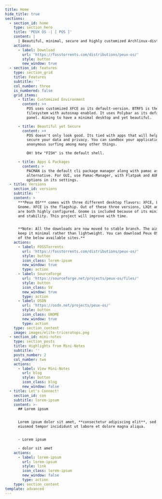 ```yaml
---
title: Home
hide_title: true
sections:
  - section_id: home
    type: section_hero
    title: 'PEUX OS -| [ POS ]'
    content: |
      | Beautiful, minimal, secure and highly customized Archlinux-distro
    actions:
      - label: Download
        url: 'https://fosstorrents.com/distributions/peux-os/'
        style: button
        new_window: true
  - section_id: features
    type: section_grid
    title: Features
    subtitle: ''
    col_number: three
    is_numbered: false
    grid_items:
      - title: Customized Environment
        content: >+
          POS uses customized XFCE as its default-version. BTRFS is the default
          filesystem with autosnap enabled. It uses Polybar as its default
          panel. Aiming to have a minimal desktop and yet beautiful.

      - title: Beautiful yet Secure
        content: >+
          POS doesn't only look good. Its tied with apps that will help you
          secure your data and privacy. You can sandbox your applications, do
          anonymous surfing among many other things.

          OH! btw "FISH" is the default shell.

      - title: Apps & Packages
        content: >
          PACMAN is the default cli package manager along with pamac as an
          alternative. For GUI, use Pamac-Manager, with Flatpak and AUR support
          options in its settings.
  - title: Versions
    section_id: versions
    subtitle: ''
    content: >
      ***Peux OS*** comes with three different desktop flavors: XFCE, LXQt and
      Gnome. XFCE is the flagship. Out of these three versions, LXQt and XFCE
      are both highly configured. Gnome is included because of its minimalism
      and stability. This project will improve with time.


      **Note: All the downloads are now moved to stable branch. The aim is to
      keep it minimal rather than lightweight. You can download Peux OS from any
      of the below available sites.**
    actions:
      - label: FOSSTorrents
        url: 'https://fosstorrents.com/distributions/peux-os/'
        style: button
        icon_class: lorem-ipsum
        new_window: true
        type: action
      - label: SourceForge
        url: 'https://sourceforge.net/projects/peux-os/files/'
        style: button
        icon_class: SV
        new_window: true
        type: action
      - label: OSDN
        url: 'https://osdn.net/projects/peux-os/'
        style: button
        icon_class: GNOME
        new_window: true
        type: action
    type: section_content
    image: images/elite-triceratops.png
  - section_id: mini-notes
    type: section_posts
    title: Highlights from Mini-Notes
    subtitle: ''
    posts_number: 2
    col_number: two
    actions:
      - label: View Mini-Notes
        url: blog
        style: button
        icon_class: blog
        new_window: false
  - title: Let's Connect!
    section_id: con
    subtitle: lorem-ipsum
    content: >-
      ## Lorem ipsum


      Lorem ipsum dolor sit amet, **consectetur adipiscing elit**, sed do
      eiusmod tempor incididunt ut labore et dolore magna aliqua.


      - Lorem ipsum

      - dolor sit amet
    actions:
      - label: lorem-ipsum
        url: lorem-ipsum
        style: link
        icon_class: lorem-ipsum
        new_window: false
        type: action
    type: section_content
template: advanced
---
```


